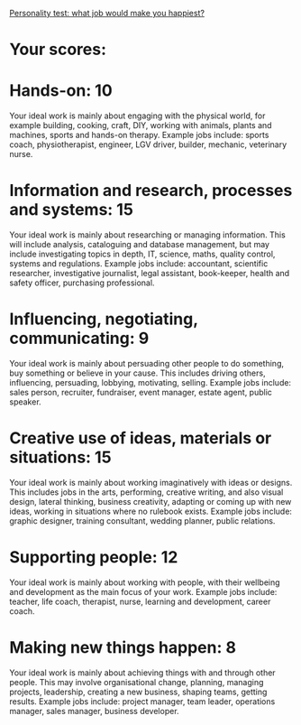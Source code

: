 [Personality test: what job would make you happiest?](https://www.theguardian.com/lifeandstyle/2014/nov/11/-sp-questionnaire-what-job-would-make-you-happiest)

# Your scores:

# Hands-on: 10
Your ideal work is mainly about engaging with the physical world, for example building, cooking, craft, DIY, working with animals, plants and machines, sports and hands-on therapy. Example jobs include: sports coach, physiotherapist, engineer, LGV driver, builder, mechanic, veterinary nurse.

# Information and research, processes and systems: 15
Your ideal work is mainly about researching or managing information. This will include analysis, cataloguing and database management, but may include investigating topics in depth, IT, science, maths, quality control, systems and regulations. Example jobs include: accountant, scientific researcher, investigative journalist, legal assistant, book-keeper, health and safety officer, purchasing professional.

# Influencing, negotiating, communicating: 9
Your ideal work is mainly about persuading other people to do something, buy something or believe in your cause. This includes driving others, influencing, persuading, lobbying, motivating, selling. Example jobs include: sales person, recruiter, fundraiser, event manager, estate agent, public speaker.

# Creative use of ideas, materials or situations: 15
Your ideal work is mainly about working imaginatively with ideas or designs. This includes jobs in the arts, performing, creative writing, and also visual design, lateral thinking, business creativity, adapting or coming up with new ideas, working in situations where no rulebook exists. Example jobs include: graphic designer, training consultant, wedding planner, public relations.

# Supporting people: 12
Your ideal work is mainly about working with people, with their wellbeing and development as the main focus of your work. Example jobs include: teacher, life coach, therapist, nurse, learning and development, career coach.

# Making new things happen: 8
Your ideal work is mainly about achieving things with and through other people. This may involve organisational change, planning, managing projects, leadership, creating a new business, shaping teams, getting results. Example jobs include: project manager, team leader, operations manager, sales manager, business developer.
